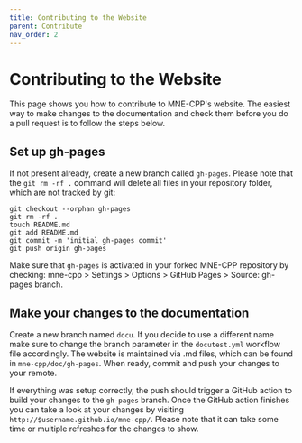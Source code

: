 ```yaml
---
title: Contributing to the Website
parent: Contribute
nav_order: 2
---
```

# Contributing to the Website

This page shows you how to contribute to MNE-CPP's website. The easiest way to make changes to the documentation and check them before you do a pull request is to follow the steps below.

## Set up gh-pages

If not present already, create a new branch called `gh-pages`. Please note that the `git rm -rf .` command will delete all files in your repository folder, which are not tracked by git:
```console
git checkout --orphan gh-pages
git rm -rf .
touch README.md
git add README.md
git commit -m 'initial gh-pages commit'
git push origin gh-pages
```

Make sure that `gh-pages` is activated in your forked MNE-CPP repository by checking: mne-cpp > Settings > Options > GitHub Pages > Source: gh-pages branch.

## Make your changes to the documentation

Create a new branch named `docu`. If you decide to use a different name make sure to change the branch parameter in the `docutest.yml` workflow file accordingly. The website is maintained via .md files, which can be found in `mne-cpp/doc/gh-pages`. When ready, commit and push your changes to your remote.

If everything was setup correctly, the push should trigger a GitHub action to build your changes to the `gh-pages` branch. Once the GitHub action finishes you can take a look at your changes by visiting `http://$username.github.io/mne-cpp/`. Please note that it can take some time or multiple refreshes for the changes to show.